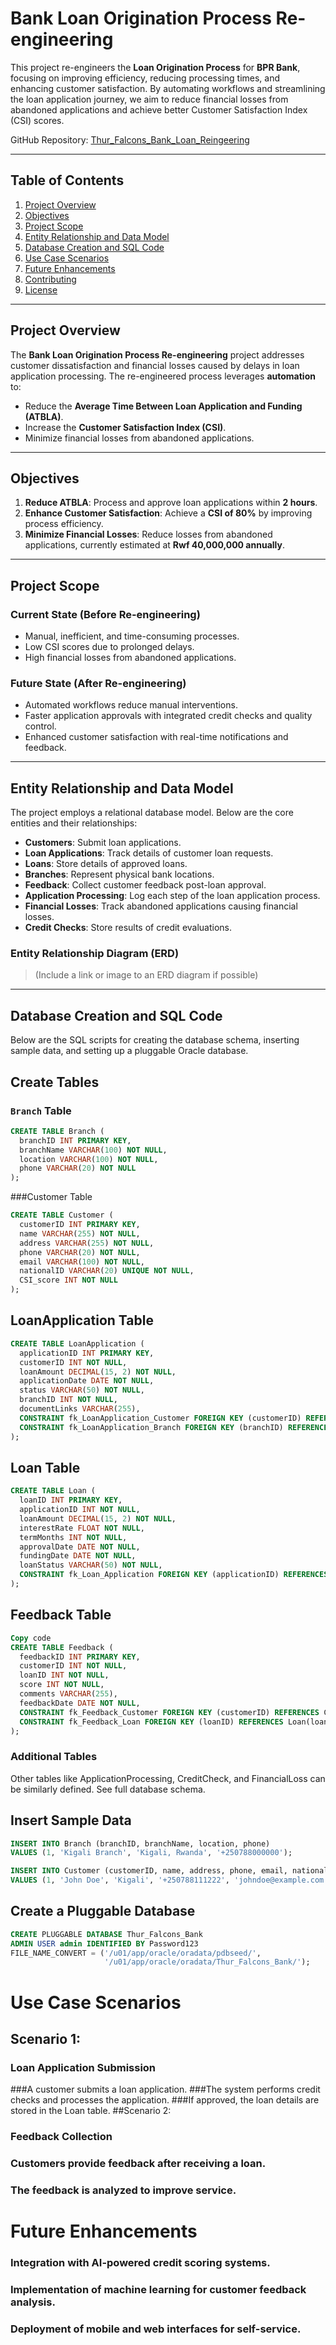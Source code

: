 # Bank Loan Origination Process Re-engineering

This project re-engineers the **Loan Origination Process** for **BPR Bank**, focusing on improving efficiency, reducing processing times, and enhancing customer satisfaction. By automating workflows and streamlining the loan application journey, we aim to reduce financial losses from abandoned applications and achieve better Customer Satisfaction Index (CSI) scores.

GitHub Repository: [Thur_Falcons_Bank_Loan_Reingeering](https://github.com/PLSQL-Capstone-Projects-AUCA-2024/Thur_Falcons_Bank_Loan_Reingeering)

---

## Table of Contents
1. [Project Overview](#project-overview)
2. [Objectives](#objectives)
3. [Project Scope](#project-scope)
4. [Entity Relationship and Data Model](#entity-relationship-and-data-model)
5. [Database Creation and SQL Code](#database-creation-and-sql-code)
6. [Use Case Scenarios](#use-case-scenarios)
7. [Future Enhancements](#future-enhancements)
8. [Contributing](#contributing)
9. [License](#license)

---

## Project Overview

The **Bank Loan Origination Process Re-engineering** project addresses customer dissatisfaction and financial losses caused by delays in loan application processing. The re-engineered process leverages **automation** to:
- Reduce the **Average Time Between Loan Application and Funding (ATBLA)**.
- Increase the **Customer Satisfaction Index (CSI)**.
- Minimize financial losses from abandoned applications.

---

## Objectives

1. **Reduce ATBLA**: Process and approve loan applications within **2 hours**.
2. **Enhance Customer Satisfaction**: Achieve a **CSI of 80%** by improving process efficiency.
3. **Minimize Financial Losses**: Reduce losses from abandoned applications, currently estimated at **Rwf 40,000,000 annually**.

---

## Project Scope

### Current State (Before Re-engineering)
- Manual, inefficient, and time-consuming processes.
- Low CSI scores due to prolonged delays.
- High financial losses from abandoned applications.

### Future State (After Re-engineering)
- Automated workflows reduce manual interventions.
- Faster application approvals with integrated credit checks and quality control.
- Enhanced customer satisfaction with real-time notifications and feedback.

---

## Entity Relationship and Data Model

The project employs a relational database model. Below are the core entities and their relationships:

- **Customers**: Submit loan applications.
- **Loan Applications**: Track details of customer loan requests.
- **Loans**: Store details of approved loans.
- **Branches**: Represent physical bank locations.
- **Feedback**: Collect customer feedback post-loan approval.
- **Application Processing**: Log each step of the loan application process.
- **Financial Losses**: Track abandoned applications causing financial losses.
- **Credit Checks**: Store results of credit evaluations.

### Entity Relationship Diagram (ERD)
> (Include a link or image to an ERD diagram if possible)

---

## Database Creation and SQL Code

Below are the SQL scripts for creating the database schema, inserting sample data, and setting up a pluggable Oracle database.

## Create Tables

### `Branch` Table
```sql
CREATE TABLE Branch (
  branchID INT PRIMARY KEY,
  branchName VARCHAR(100) NOT NULL,
  location VARCHAR(100) NOT NULL,
  phone VARCHAR(20) NOT NULL
);
```

###Customer Table

```sql
CREATE TABLE Customer (
  customerID INT PRIMARY KEY,
  name VARCHAR(255) NOT NULL,
  address VARCHAR(255) NOT NULL,
  phone VARCHAR(20) NOT NULL,
  email VARCHAR(100) NOT NULL,
  nationalID VARCHAR(20) UNIQUE NOT NULL,
  CSI_score INT NOT NULL
);
```
## LoanApplication Table

```sql
CREATE TABLE LoanApplication (
  applicationID INT PRIMARY KEY,
  customerID INT NOT NULL,
  loanAmount DECIMAL(15, 2) NOT NULL,
  applicationDate DATE NOT NULL,
  status VARCHAR(50) NOT NULL,
  branchID INT NOT NULL,
  documentLinks VARCHAR(255),
  CONSTRAINT fk_LoanApplication_Customer FOREIGN KEY (customerID) REFERENCES Customer(customerID),
  CONSTRAINT fk_LoanApplication_Branch FOREIGN KEY (branchID) REFERENCES Branch(branchID)
);
```
## Loan Table
```sql
CREATE TABLE Loan (
  loanID INT PRIMARY KEY,
  applicationID INT NOT NULL,
  loanAmount DECIMAL(15, 2) NOT NULL,
  interestRate FLOAT NOT NULL,
  termMonths INT NOT NULL,
  approvalDate DATE NOT NULL,
  fundingDate DATE NOT NULL,
  loanStatus VARCHAR(50) NOT NULL,
  CONSTRAINT fk_Loan_Application FOREIGN KEY (applicationID) REFERENCES LoanApplication(applicationID)
);
```
## Feedback Table
```sql
Copy code
CREATE TABLE Feedback (
  feedbackID INT PRIMARY KEY,
  customerID INT NOT NULL,
  loanID INT NOT NULL,
  score INT NOT NULL,
  comments VARCHAR(255),
  feedbackDate DATE NOT NULL,
  CONSTRAINT fk_Feedback_Customer FOREIGN KEY (customerID) REFERENCES Customer(customerID),
  CONSTRAINT fk_Feedback_Loan FOREIGN KEY (loanID) REFERENCES Loan(loanID)
);
```
### Additional Tables
Other tables like ApplicationProcessing, CreditCheck, and FinancialLoss can be similarly defined. See full database schema.

## Insert Sample Data
```sql
INSERT INTO Branch (branchID, branchName, location, phone)
VALUES (1, 'Kigali Branch', 'Kigali, Rwanda', '+250788000000');

INSERT INTO Customer (customerID, name, address, phone, email, nationalID, CSI_score)
VALUES (1, 'John Doe', 'Kigali', '+250788111222', 'johndoe@example.com', '119900123456789', 75);
```
## Create a Pluggable Database
```sql
CREATE PLUGGABLE DATABASE Thur_Falcons_Bank
ADMIN USER admin IDENTIFIED BY Password123
FILE_NAME_CONVERT = ('/u01/app/oracle/oradata/pdbseed/',
                     '/u01/app/oracle/oradata/Thur_Falcons_Bank/');
```
# Use Case Scenarios
## Scenario 1:
### Loan Application Submission
###A customer submits a loan application.
###The system performs credit checks and processes the application.
###If approved, the loan details are stored in the Loan table.
##Scenario 2: 
### Feedback Collection
### Customers provide feedback after receiving a loan.
### The feedback is analyzed to improve service.
# Future Enhancements
### Integration with AI-powered credit scoring systems.
### Implementation of machine learning for customer feedback analysis.
### Deployment of mobile and web interfaces for self-service.
